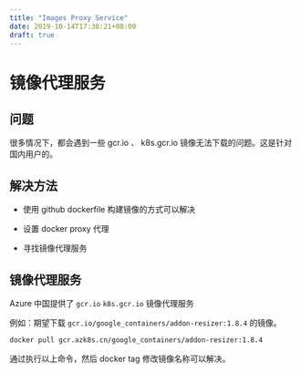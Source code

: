 ```yaml
---
title: "Images Proxy Service"
date: 2019-10-14T17:38:21+08:00
draft: true
---
```


# 镜像代理服务

## 问题

很多情况下，都会遇到一些 gcr.io 、 k8s.gcr.io 镜像无法下载的问题。这是针对国内用户的。

## 解决方法

- 使用 github dockerfile 构建镜像的方式可以解决

- 设置 docker proxy 代理

- 寻找镜像代理服务

## 镜像代理服务

Azure 中国提供了 `gcr.io` `k8s.gcr.io` 镜像代理服务

例如：期望下载 `gcr.io/google_containers/addon-resizer:1.8.4` 的镜像。

```bash
docker pull gcr.azk8s.cn/google_containers/addon-resizer:1.8.4
```

通过执行以上命令，然后 docker tag 修改镜像名称可以解决。


